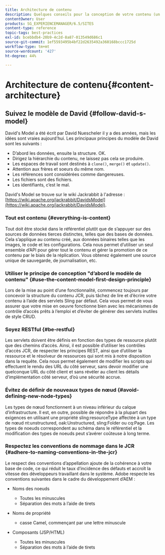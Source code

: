 ```yaml
---
title: Architecture de contenu
description: Quelques conseils pour la conception de votre contenu (un indice - tout est contenu)
contentOwner: User
products: SG_EXPERIENCEMANAGER/6.5/SITES
content-type: reference
topic-tags: best-practices
exl-id: bcebbdb4-20b9-4c2d-8a87-013549d686c1
source-git-commit: 1ef5593495b4bf22d2635492a360168bccc1725d
workflow-type: tm+mt
source-wordcount: '427'
ht-degree: 44%

---
```


# Architecture de contenu{#content-architecture}

## Suivez le modèle de David {#follow-david-s-model}

David&#39;s Model a été écrit par David Nuescheler il y a des années, mais les idées sont vraies aujourd&#39;hui. Les principaux principes du modèle de David sont les suivants :

* D’abord les données, ensuite la structure. OK.
* Dirigez la hiérarchie du contenu, ne laissez pas cela se produire.
* Les espaces de travail sont destinés à `clone()`, `merge()` et `update()`.
* Attention aux frères et soeurs du même nom.
* Les références sont considérées comme dangereuses.
* Les fichiers sont des fichiers.
* Les identifiants, c’est le mal.

David&#39;s Model se trouve sur le wiki Jackrabbit à l&#39;adresse : [https://wiki.apache.org/jackrabbit/DavidsModel](https://wiki.apache.org/jackrabbit/DavidsModel).

### Tout est contenu {#everything-is-content}

Tout doit être stocké dans le référentiel plutôt que de s’appuyer sur des sources de données tierces distinctes, telles que des bases de données. Cela s’applique au contenu créé, aux données binaires telles que les images, le code et les configurations. Cela nous permet d’utiliser un seul ensemble d’API pour gérer tout le contenu et gérer la promotion de ce contenu par le biais de la réplication. Vous obtenez également une source unique de sauvegarde, de journalisation, etc.

### Utiliser le principe de conception &quot;d’abord le modèle de contenu&quot; {#use-the-content-model-first-design-principle}

Lors de la mise au point d’une fonctionnalité, commencez toujours par concevoir la structure du contenu JCR, puis tâchez de lire et d’écrire votre contenu à l’aide des servlets Sling par défaut. Cela vous permet de vous assurer que votre mise en oeuvre fonctionne bien avec les mécanismes de contrôle d’accès prêts à l’emploi et d’éviter de générer des servlets inutiles de style CRUD.

### Soyez RESTful {#be-restful}

Les servlets doivent être définis en fonction des types de ressource plutôt que des chemins d’accès. Ainsi, il est possible d’utiliser les contrôles d’accès JCR, de respecter les principes REST, ainsi que d’utiliser la ressource et le résolveur de ressources qui sont mis à notre disposition dans la requête. Cela nous permet également de modifier les scripts qui effectuent le rendu des URL du côté serveur, sans devoir modifier une quelconque URL du côté client et sans révéler au client les détails d’implémentation côté serveur, d’où une sécurité accrue.

### Évitez de définir de nouveaux types de nœud {#avoid-defining-new-node-types}

Les types de nœud fonctionnent à un niveau inférieur du calque d’infrastructure. Il est, en outre, possible de répondre à la plupart des exigences en utilisant une propriété sling:resourceType affectée à un type de nœud nt:unstructured, oak:Unstructured, sling:Folder ou cq:Page. Les types de noeuds correspondent au schéma dans le référentiel et la modification des types de noeuds peut s’avérer coûteuse à long terme.

### Respectez les conventions de nommage dans le JCR {#adhere-to-naming-conventions-in-the-jcr}

Le respect des conventions d’appellation ajoute de la cohérence à votre base de code, ce qui réduit le taux d’incidence des défauts et accroît la vitesse des développeurs travaillant dans le système. Adobe respecte les conventions suivantes dans le cadre du développement d’AEM :

* Noms des noeuds

   * Toutes les minuscules
   * Séparation des mots à l’aide de tirets

* Noms de propriété

   * casse Camel, commençant par une lettre minuscule

* Composants (JSP/HTML)

   * Toutes les minuscules
   * Séparation des mots à l’aide de tirets
